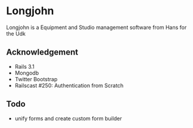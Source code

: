 # Longjohn

Longjohn is a Equipment and Studio management software from Hans for the Udk

## Acknowledgement

 * Rails 3.1
 * Mongodb
 * Twitter Bootstrap
 * Railscast #250: Authentication from Scratch

## Todo

 * unify forms and create custom form builder
